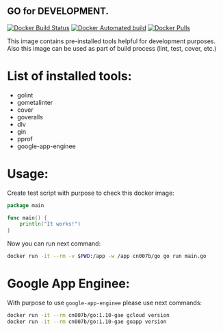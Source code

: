 ## GO for DEVELOPMENT.

[![Docker Build Status](https://img.shields.io/docker/build/cn007b/go.svg)](https://hub.docker.com/r/cn007b/go/)
[![Docker Automated build](https://img.shields.io/docker/automated/cn007b/go.svg)](https://hub.docker.com/r/cn007b/go/)
[![Docker Pulls](https://img.shields.io/docker/pulls/cn007b/go.svg)](https://hub.docker.com/r/cn007b/go/)

This image contains pre-installed tools helpful for development purposes.
<br>Also this image can be used as part of build process (lint, test, cover, etc.)

# List of installed tools:

* golint
* gometalinter
* cover
* goveralls
* dlv
* gin
* pprof
* google-app-enginee

# Usage:

Create test script with purpose to check this docker image:

````go
package main

func main() {
    println("It works!")
}
````

Now you can run next command:

````sh
docker run -it --rm -v $PWD:/app -w /app cn007b/go go run main.go
````

# Google App Enginee:

With purpose to use `google-app-enginee` please use next commands:

````sh
docker run -it --rm cn007b/go:1.10-gae gcloud version
docker run -it --rm cn007b/go:1.10-gae goapp version
````
